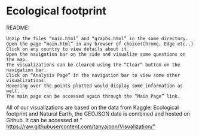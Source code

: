 # Ecological footprint

README:  
```
Unzip the files “main.html” and “graphs.html” in the same directory. 
Open the page “main.html” in any browser of choice(Chrome, Edge etc..) 
Click on any country to view details about it.
Open the navigation bar on the side and visualize some questions on the map. 
The visualizations can be cleared using the “Clear” button on the navigation bar.
Click on “Analysis Page” in the navigation bar to view some other visualizations. 
Hovering over the points plotted would display some information as well. 
The main page can be accessed again through the “Main Page” link. 
```
 
All of our visualizations are based on the data from Kaggle: Ecological footprint and Natural Earth, the GEOJSON data is combined and hosted on Github. It can be accessed at “​https://raw.githubusercontent.com/tanyajoon/Visualization/​”  
 
